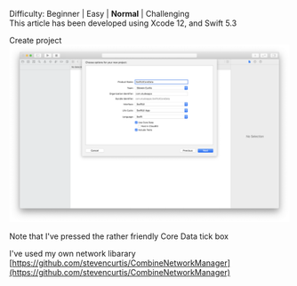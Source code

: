 

Difficulty: Beginner | Easy | **Normal** | Challenging<br/>
This article has been developed using Xcode 12, and Swift 5.3

Create project
![Create Project](Images/CreateProject.png)<br/>

Note that I've pressed the rather friendly Core Data tick box

I've used my own network libarary [https://github.com/stevencurtis/CombineNetworkManager](https://github.com/stevencurtis/CombineNetworkManager)



